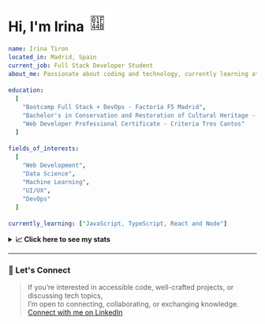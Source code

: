 <h1>Hi, I'm Irina <img src="./hand-emoji.svg" alt="Waving Hand" width="50" height="50"></h1>

```yaml
name: Irina Tiron
located_in: Madrid, Spain
current_job: Full Stack Developer Student
about_me: Passionate about coding and technology, currently learning at Factoría F5 in Madrid

education:
  [
    "Bootcamp Full Stack + DevOps - Factoría F5 Madrid",
    "Bachelor's in Conservation and Restoration of Cultural Heritage - ESCRBC Madrid",
    "Web Developer Professional Certificate - Criteria Tres Cantos"
  ]

fields_of_interests:
  [
    "Web Development",
    "Data Science",
    "Machine Learning",
    "UI/UX",
    "DevOps"
  ]
  
currently_learning: ["JavaScript, TypeScript, React and Node"]

```

<details>
  <summary><b>📈 Click here to see my stats</b></summary>

  ---
 
<!--START_SECTION:waka-->
**🐱 My GitHub Data** 

> 📦 166.7 kB Used in GitHub's Storage 
 > 
> 🏆 340 Contributions in the Year 2025
 > 
> 💼 Opted to Hire
 > 
> 📜 8 Public Repositories 
 > 
> 🔑 2 Private Repositories 
 > 
**I'm an Early 🐤** 

```text
🌞 Morning                351 commits         █████░░░░░░░░░░░░░░░░░░░░   21.12 % 
🌆 Daytime                973 commits         ███████████████░░░░░░░░░░   58.54 % 
🌃 Evening                298 commits         ████░░░░░░░░░░░░░░░░░░░░░   17.93 % 
🌙 Night                  40 commits          █░░░░░░░░░░░░░░░░░░░░░░░░   02.41 % 
```
📅 **I'm Most Productive on Wednesday** 

```text
Monday                   226 commits         ███░░░░░░░░░░░░░░░░░░░░░░   13.60 % 
Tuesday                  339 commits         █████░░░░░░░░░░░░░░░░░░░░   20.40 % 
Wednesday                510 commits         ████████░░░░░░░░░░░░░░░░░   30.69 % 
Thursday                 356 commits         █████░░░░░░░░░░░░░░░░░░░░   21.42 % 
Friday                   181 commits         ███░░░░░░░░░░░░░░░░░░░░░░   10.89 % 
Saturday                 4 commits           ░░░░░░░░░░░░░░░░░░░░░░░░░   00.24 % 
Sunday                   46 commits          █░░░░░░░░░░░░░░░░░░░░░░░░   02.77 % 
```


📊 **This Week I Spent My Time On** 

```text
🕑︎ Time Zone: Europe/Madrid

💬 Programming Languages: 
JavaScript               3 hrs 59 mins       ██████████░░░░░░░░░░░░░░░   40.87 % 
YAML                     1 hr 11 mins        ███░░░░░░░░░░░░░░░░░░░░░░   12.13 % 
HTML                     1 hr 3 mins         ███░░░░░░░░░░░░░░░░░░░░░░   10.81 % 
Java Properties          1 hr 1 min          ███░░░░░░░░░░░░░░░░░░░░░░   10.51 % 
Bash                     56 mins             ██░░░░░░░░░░░░░░░░░░░░░░░   09.71 % 

🐱‍💻 Projects: 
PillPal-Front            3 hrs 32 mins       █████████░░░░░░░░░░░░░░░░   36.36 % 
node-server-deployment   1 hr 48 mins        █████░░░░░░░░░░░░░░░░░░░░   18.62 % 
PillPal-Back             1 hr 22 mins        ████░░░░░░░░░░░░░░░░░░░░░   14.13 % 
potasio-element          1 hr 4 mins         ███░░░░░░░░░░░░░░░░░░░░░░   10.96 % 
PillPalDocker            45 mins             ██░░░░░░░░░░░░░░░░░░░░░░░   07.82 % 
```

**I Mostly Code in JavaScript** 

```text
JavaScript               9 repos             ██████████████░░░░░░░░░░░   56.25 % 
HTML                     3 repos             █████░░░░░░░░░░░░░░░░░░░░   18.75 % 
CSS                      2 repos             ███░░░░░░░░░░░░░░░░░░░░░░   12.50 % 
TypeScript               2 repos             ███░░░░░░░░░░░░░░░░░░░░░░   12.50 % 
```



**Timeline**

![Lines of Code chart](https://raw.githubusercontent.com/irinatiron/irinatiron/main/assets/bar_graph.png)


 Last Updated on 26/09/2025 06:30:32 UTC
<!--END_SECTION:waka-->

</details>

---

### 📎 Let's Connect

>If you’re interested in accessible code, well-crafted projects, or discussing tech topics,  
>I’m open to connecting, collaborating, or exchanging knowledge.  
>[Connect with me on LinkedIn](https://www.linkedin.com/in/irinatiron/)
